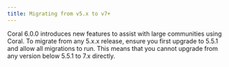 ```yaml
---
title: Migrating from v5.x to v7+
---
```


Coral 6.0.0 introduces new features to assist with large communities using
Coral. To migrate from any 5.x.x release, ensure you first upgrade to 5.5.1
and allow all migrations to run. This means that you cannot upgrade from any
version below 5.5.1 to 7.x directly.
